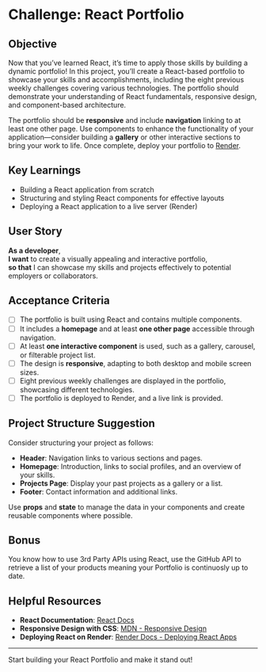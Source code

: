 # Challenge: React Portfolio

## Objective

Now that you’ve learned React, it’s time to apply those skills by building a dynamic portfolio! In this project, you’ll create a React-based portfolio to showcase your skills and accomplishments, including the eight previous weekly challenges covering various technologies. The portfolio should demonstrate your understanding of React fundamentals, responsive design, and component-based architecture.

The portfolio should be **responsive** and include **navigation** linking to at least one other page. Use components to enhance the functionality of your application—consider building a **gallery** or other interactive sections to bring your work to life. Once complete, deploy your portfolio to [Render](https://render.com/).

## Key Learnings

- Building a React application from scratch
- Structuring and styling React components for effective layouts
- Deploying a React application to a live server (Render)

## User Story

**As a developer**,  
**I want** to create a visually appealing and interactive portfolio,  
**so that** I can showcase my skills and projects effectively to potential employers or collaborators.

## Acceptance Criteria

- [ ] The portfolio is built using React and contains multiple components.
- [ ] It includes a **homepage** and at least **one other page** accessible through navigation.
- [ ] At least **one interactive component** is used, such as a gallery, carousel, or filterable project list.
- [ ] The design is **responsive**, adapting to both desktop and mobile screen sizes.
- [ ] Eight previous weekly challenges are displayed in the portfolio, showcasing different technologies.
- [ ] The portfolio is deployed to Render, and a live link is provided.

## Project Structure Suggestion

Consider structuring your project as follows:

- **Header**: Navigation links to various sections and pages.
- **Homepage**: Introduction, links to social profiles, and an overview of your skills.
- **Projects Page**: Display your past projects as a gallery or a list.
- **Footer**: Contact information and additional links.

Use **props** and **state** to manage the data in your components and create reusable components where possible.

## Bonus

You know how to use 3rd Party APIs using React, use the GitHub API to retrieve a list of your products meaning your Portfolio is continuosly up to date.

## Helpful Resources

- **React Documentation**: [React Docs](https://reactjs.org/docs/getting-started.html)
- **Responsive Design with CSS**: [MDN - Responsive Design](https://developer.mozilla.org/en-US/docs/Learn/CSS/CSS_layout/Responsive_Design)
- **Deploying React on Render**: [Render Docs - Deploying React Apps](https://render.com/docs/deploy-create-react-app)

---

Start building your React Portfolio and make it stand out!
